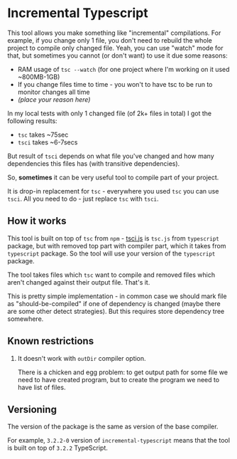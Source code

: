 # Incremental Typescript

This tool allows you make something like "incremental" compilations.
For example, if you change only 1 file, you don't need to rebuild the whole project to compile only changed file.
Yeah, you can use "watch" mode for that, but sometimes you cannot (or don't want) to use it due some reasons:

- RAM usage of `tsc --watch` (for one project where I'm working on it used ~800MB-1GB)
- If you change files time to time - you won't to have tsc to be run to monitor changes all time
- _(place your reason here)_

In my local tests with only 1 changed file (of 2k+ files in total) I got the following results:

- `tsc` takes ~75sec
- `tsci` takes ~6-7secs

But result of `tsci` depends on what file you've changed and how many dependencies this files has (with transitive dependencies).

So, **sometimes** it can be very useful tool to compile part of your project.

It is drop-in replacement for `tsc` - everywhere you used `tsc` you can use `tsci`.
All you need to do - just replace `tsc` with `tsci`.

## How it works

This tool is built on top of `tsc` from `npm` - [tsci.js](./lib/tsci.js) is `tsc.js` from `typescript` package, but with removed top part with compiler part, which it takes from `typescript` package.
So the tool will use your version of the `typescript` package.

The tool takes files which `tsc` want to compile and removed files which aren't changed against their output file.
That's it.

This is pretty simple implementation - in common case we should mark file as "should-be-compiled" if one of dependency is changed (maybe there are some other detect strategies).
But this requires store dependency tree somewhere.

## Known restrictions

1. It doesn't work with `outDir` compiler option.

    There is a chicken and egg problem: to get output path for some file we need to have created program, but to create the program we need to have list of files.

## Versioning

The version of the package is the same as version of the base compiler.

For example, `3.2.2-0` version of `incremental-typescript` means that the tool is built on top of `3.2.2` TypeScript.

